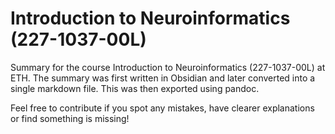# Introduction to Neuroinformatics (227-1037-00L)
Summary for the course Introduction to Neuroinformatics (227-1037-00L) at ETH. The summary was first written in Obsidian and later converted into a single markdown file. This was then exported using pandoc.

Feel free to contribute if you spot any mistakes, have clearer explanations or find something is missing!
